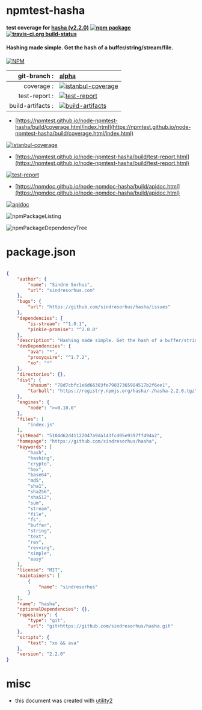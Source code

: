 # npmtest-hasha

#### test coverage for  [hasha (v2.2.0)](https://github.com/sindresorhus/hasha)  [![npm package](https://img.shields.io/npm/v/npmtest-hasha.svg?style=flat-square)](https://www.npmjs.org/package/npmtest-hasha) [![travis-ci.org build-status](https://api.travis-ci.org/npmtest/node-npmtest-hasha.svg)](https://travis-ci.org/npmtest/node-npmtest-hasha)

#### Hashing made simple. Get the hash of a buffer/string/stream/file.

[![NPM](https://nodei.co/npm/hasha.png?downloads=true&downloadRank=true&stars=true)](https://www.npmjs.com/package/hasha)

| git-branch : | [alpha](https://github.com/npmtest/node-npmtest-hasha/tree/alpha)|
|--:|:--|
| coverage : | [![istanbul-coverage](https://npmtest.github.io/node-npmtest-hasha/build/coverage.badge.svg)](https://npmtest.github.io/node-npmtest-hasha/build/coverage.html/index.html)|
| test-report : | [![test-report](https://npmtest.github.io/node-npmtest-hasha/build/test-report.badge.svg)](https://npmtest.github.io/node-npmtest-hasha/build/test-report.html)|
| build-artifacts : | [![build-artifacts](https://npmtest.github.io/node-npmtest-hasha/glyphicons_144_folder_open.png)](https://github.com/npmtest/node-npmtest-hasha/tree/gh-pages/build)|

- [https://npmtest.github.io/node-npmtest-hasha/build/coverage.html/index.html](https://npmtest.github.io/node-npmtest-hasha/build/coverage.html/index.html)

[![istanbul-coverage](https://npmtest.github.io/node-npmtest-hasha/build/screenCapture.buildCi.browser.%252Ftmp%252Fbuild%252Fcoverage.lib.html.png)](https://npmtest.github.io/node-npmtest-hasha/build/coverage.html/index.html)

- [https://npmtest.github.io/node-npmtest-hasha/build/test-report.html](https://npmtest.github.io/node-npmtest-hasha/build/test-report.html)

[![test-report](https://npmtest.github.io/node-npmtest-hasha/build/screenCapture.buildCi.browser.%252Ftmp%252Fbuild%252Ftest-report.html.png)](https://npmtest.github.io/node-npmtest-hasha/build/test-report.html)

- [https://npmdoc.github.io/node-npmdoc-hasha/build/apidoc.html](https://npmdoc.github.io/node-npmdoc-hasha/build/apidoc.html)

[![apidoc](https://npmdoc.github.io/node-npmdoc-hasha/build/screenCapture.buildCi.browser.%252Ftmp%252Fbuild%252Fapidoc.html.png)](https://npmdoc.github.io/node-npmdoc-hasha/build/apidoc.html)

![npmPackageListing](https://npmtest.github.io/node-npmtest-hasha/build/screenCapture.npmPackageListing.svg)

![npmPackageDependencyTree](https://npmtest.github.io/node-npmtest-hasha/build/screenCapture.npmPackageDependencyTree.svg)



# package.json

```json

{
    "author": {
        "name": "Sindre Sorhus",
        "url": "sindresorhus.com"
    },
    "bugs": {
        "url": "https://github.com/sindresorhus/hasha/issues"
    },
    "dependencies": {
        "is-stream": "^1.0.1",
        "pinkie-promise": "^2.0.0"
    },
    "description": "Hashing made simple. Get the hash of a buffer/string/stream/file.",
    "devDependencies": {
        "ava": "*",
        "proxyquire": "^1.7.2",
        "xo": "*"
    },
    "directories": {},
    "dist": {
        "shasum": "78d7cbfc1e6d66303fe79837365984517b2f6ee1",
        "tarball": "https://registry.npmjs.org/hasha/-/hasha-2.2.0.tgz"
    },
    "engines": {
        "node": ">=0.10.0"
    },
    "files": [
        "index.js"
    ],
    "gitHead": "5104d62d41122047a9da143fcd05e9397ff494a2",
    "homepage": "https://github.com/sindresorhus/hasha",
    "keywords": [
        "hash",
        "hashing",
        "crypto",
        "hex",
        "base64",
        "md5",
        "sha1",
        "sha256",
        "sha512",
        "sum",
        "stream",
        "file",
        "fs",
        "buffer",
        "string",
        "text",
        "rev",
        "revving",
        "simple",
        "easy"
    ],
    "license": "MIT",
    "maintainers": [
        {
            "name": "sindresorhus"
        }
    ],
    "name": "hasha",
    "optionalDependencies": {},
    "repository": {
        "type": "git",
        "url": "git+https://github.com/sindresorhus/hasha.git"
    },
    "scripts": {
        "test": "xo && ava"
    },
    "version": "2.2.0"
}
```



# misc
- this document was created with [utility2](https://github.com/kaizhu256/node-utility2)
